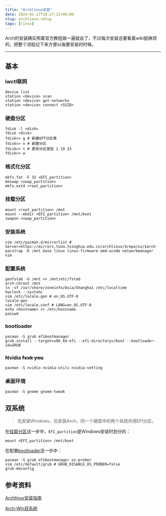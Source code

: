 ```yaml
---
title: "Archlinux安装"
date: 2024-01-17T18:27:12+08:00
slug: archlinux-setup
tags: [linux]
---
```


Arch的安装确实照着官方教程做一遍就会了，不过每次安装总要看着wiki挺麻烦的，把整个流程记下来方便以後要安装的时候。

****

## 基本

### iwctl联网

```shell
device list
station <device> scan
station <device> get-networks
station <device> connect <SSID>
```

### 硬盘分区

```shell
fdisk -l <disk>
fdisk <disk>
fdisk>> g # 新建GPT分区表
fdisk>> n # 新建分区
fdisk>> t # 更改分区类型 1 19 23
fdisk>> w
```

### 格式化分区

```shell
mkfs.fat -F 32 <EFI_partition>
mkswap <swap_partition>
mkfs.ext4 <root_partition>
```

### 挂载分区

```shell
mount <root_partition> /mnt
mount --mkdir <EFI_partition> /mnt/boot
swapon <swap_partition>
```

### 安装系统

```shell
vim /etc/pacman.d/mirrorlist # Server=https://mirrors.tuna.tsinghua.edu.cn/archlinux/$repo/os/$arch
pacstrap -K /mnt base linux linux-firmware amd-ucode networkmanager vim 
```

### 配置系统

```shell
genfstab -U /mnt >> /mnt/etc/fstab
arch-chroot /mnt
ln -sf /usr/share/zoneinfo/Asia/Shanghai /etc/localtime
hwclock --systohc
vim /etc/locale.gen # en_US.UTF-8
locale-gen
vim /etc/locale.conf # LANG=en_US.UTF-8
echo <hostname> >> /etc/hostname
passwd
```

### bootloader

```shell
pacman -S grub efibootmanager
grub-install --target=x86_64-efi --efi-directory=/boot --bootloader-id=GRUB
```

### Nvidia ~~fxxk you~~

```shell
pacman -S nvidia nvidia-utils nvidia-setting
```

### 桌面环境

```shell
pacman -S gnome gnome-tweak
```

## 双系统

> 先安装Windows，后安装Arch，同一个硬盘中的两个系统共用EFI分区。

在[挂载分区](#挂载分区)这一步中，`EFI_partition`是Windows安装时划分的：
```shell
mount <EFI_partition> /mnt/boot
```

在配置[bootloader](#bootloader)这一步中：
```shell
pacman -S grub efibootmanager os-prober
vim /etc/default/grub # GRUB_DISABLE_OS_PROBER=false
grub-mkconfig
```

## 参考资料

[Archlinux安装指南](https://wiki.archlinux.org/title/Installation_guide)

[Arch-Win双系统](https://wiki.archlinux.org/title/Dual_boot_with_Windows)
